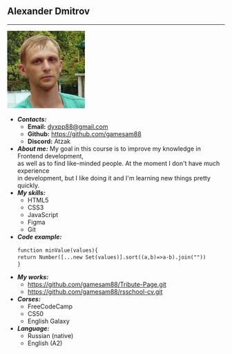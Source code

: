 ##    Alexander Dmitrov
**********
![my-photo](./photo.jpg "Подпись")
- ***Contacts:***
    - __Email:__ dyxpp88@gmail.com
    - __Github:__ https://github.com/gamesam88
    - __Discord:__  Atzak
- ***About me:***
     My goal in this course is to improve my knowledge in  Frontend development, <br>
    as well as to find like-minded people. At the moment I don't have much experience <br>
    in development, but I like doing it and I'm learning new things pretty quickly. <br>
- ***My skills:***
    - HTML5
    - CSS3
    - JavaScript
    - Figma
    - Git
- ***Code example:***<br>
    ```
    function minValue(values){
    return Number([...new Set(values)].sort((a,b)=>a-b).join(""))
    }
    ```
- ***My works:***
    - https://github.com/gamesam88/Tribute-Page.git
    - https://github.com/gamesam88/rsschool-cv.git
- ***Corses:***
    - FreeCodeCamp
    - CS50
    - English Galaxy
- ***Language:***
    - Russian (native)
    - English (A2)


